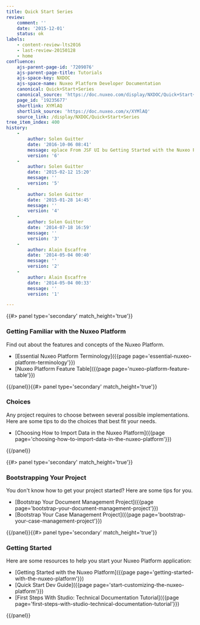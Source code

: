 ```yaml
---
title: Quick Start Series
review:
    comment: ''
    date: '2015-12-01'
    status: ok
labels:
    - content-review-lts2016
    - last-review-20150128
    - home
confluence:
    ajs-parent-page-id: '7209076'
    ajs-parent-page-title: Tutorials
    ajs-space-key: NXDOC
    ajs-space-name: Nuxeo Platform Developer Documentation
    canonical: Quick+Start+Series
    canonical_source: 'https://doc.nuxeo.com/display/NXDOC/Quick+Start+Series'
    page_id: '19235677'
    shortlink: XYMlAQ
    shortlink_source: 'https://doc.nuxeo.com/x/XYMlAQ'
    source_link: /display/NXDOC/Quick+Start+Series
tree_item_index: 400
history:
    -
        author: Solen Guitter
        date: '2016-10-06 08:41'
        message: eplace From JSF UI bu Getting Started with the Nuxeo Platfor
        version: '6'
    -
        author: Solen Guitter
        date: '2015-02-12 15:20'
        message: ''
        version: '5'
    -
        author: Solen Guitter
        date: '2015-01-28 14:45'
        message: ''
        version: '4'
    -
        author: Solen Guitter
        date: '2014-07-18 16:59'
        message: ''
        version: '3'
    -
        author: Alain Escaffre
        date: '2014-05-04 00:40'
        message: ''
        version: '2'
    -
        author: Alain Escaffre
        date: '2014-05-04 00:33'
        message: ''
        version: '1'

---
```

<div class="row" data-equalizer data-equalize-on="medium"><div class="column medium-6">{{#> panel type='secondary' match_height='true'}}

### Getting Familiar with the Nuxeo Platform

Find out about the features and concepts of the Nuxeo Platform.

- [Essential Nuxeo Platform Terminology]({{page page='essential-nuxeo-platform-terminology'}})
- [Nuxeo Platform Feature Table]({{page page='nuxeo-platform-feature-table'}})

{{/panel}}{{#> panel type='secondary' match_height='true'}}

### Choices

Any project requires to choose between several possible implementations. Here are some tips to do the choices that best fit your needs.

- [Choosing How to Import Data in the Nuxeo Platform]({{page page='choosing-how-to-import-data-in-the-nuxeo-platform'}})

{{/panel}}</div><div class="column medium-6">{{#> panel type='secondary' match_height='true'}}

### Bootstrapping Your Project

You don't know how to get your project started? Here are some tips for you.

- [Bootstrap Your Document Management Project]({{page page='bootstrap-your-document-management-project'}})
- [Bootstrap Your Case Management Project]({{page page='bootstrap-your-case-management-project'}})

{{/panel}}{{#> panel type='secondary' match_height='true'}}

### Getting Started

Here are some resources to help you start your Nuxeo Platform application:

- [Getting Started with the Nuxeo Platform]({{page page='getting-started-with-the-nuxeo-platform'}})
- [Quick Start Dev Guide]({{page page='start-customizing-the-nuxeo-platform'}})
- [First Steps With Studio: Technical Documentation Tutorial]({{page page='first-steps-with-studio-technical-documentation-tutorial'}})

{{/panel}}</div></div>

